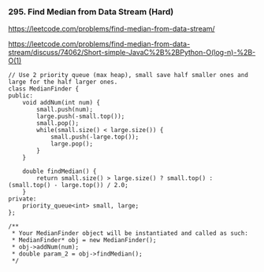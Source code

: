 ### 295. Find Median from Data Stream (Hard)

https://leetcode.com/problems/find-median-from-data-stream/

https://leetcode.com/problems/find-median-from-data-stream/discuss/74062/Short-simple-JavaC%2B%2BPython-O(log-n)-%2B-O(1)

```
// Use 2 priority queue (max heap), small save half smaller ones and large for the half larger ones.
class MedianFinder {
public:
    void addNum(int num) {
        small.push(num);
        large.push(-small.top());
        small.pop();
        while(small.size() < large.size()) {
            small.push(-large.top());
            large.pop();
        }
    }
    
    double findMedian() {
        return small.size() > large.size() ? small.top() : (small.top() - large.top()) / 2.0;
    }
private:
    priority_queue<int> small, large; 
};

/**
 * Your MedianFinder object will be instantiated and called as such:
 * MedianFinder* obj = new MedianFinder();
 * obj->addNum(num);
 * double param_2 = obj->findMedian();
 */
```
